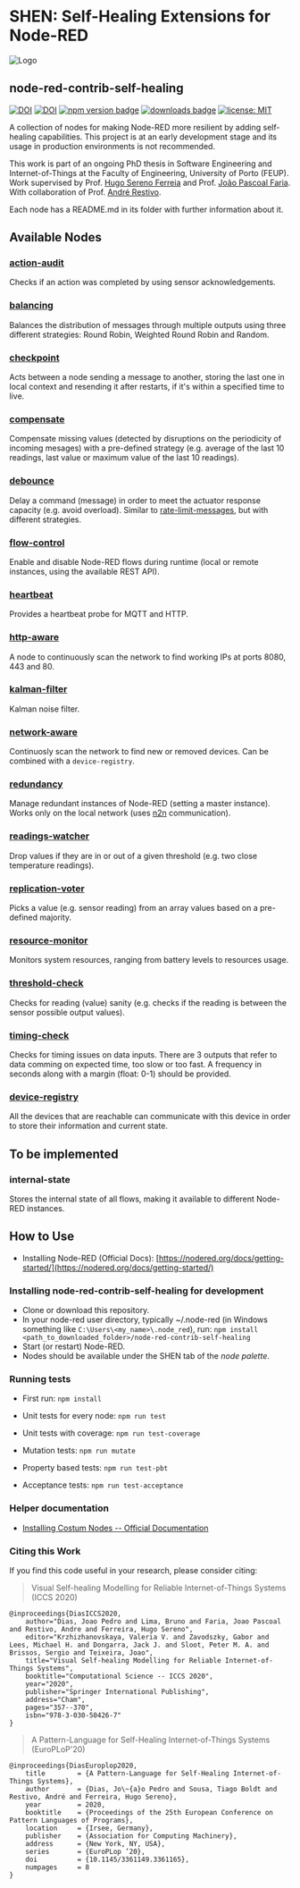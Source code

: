 # SHEN: Self-Healing Extensions for Node-RED

![Logo](https://i.imgur.com/AynqSQm.png)

## node-red-contrib-self-healing

[![DOI](https://zenodo.org/badge/doi/10.1007/978-3-030-50426-7_27.svg)](http://dx.doi.org/10.1007/978-3-030-50426-7_27)
[![DOI](https://zenodo.org/badge/doi/10.1145/3361149.3361165.svg)](http://dx.doi.org/10.1145/3361149.3361165)
[![npm version badge](https://img.shields.io/npm/v/node-red-contrib-self-healing.svg)](https://www.npmjs.org/package/node-red-contrib-self-healing)
[![downloads badge](https://img.shields.io/npm/dm/node-red-contrib-self-healing.svg)](https://www.npmjs.com/package/node-red-contrib-self-healing)
[![license: MIT](https://img.shields.io/badge/License-MIT-yellow.svg)](https://opensource.org/licenses/MIT)

A collection of nodes for making Node-RED more resilient by adding self-healing capabilities. This project is at an early development stage and its usage in production environments is not recommended.

This work is part of an ongoing PhD thesis in Software Engineering and Internet-of-Things at the Faculty of Engineering, University of Porto (FEUP). Work supervised by Prof. [Hugo Sereno Ferreia](http://hugosereno.eu/) and Prof. [João Pascoal Faria](https://sigarra.up.pt/feup/en/FUNC_GERAL.FORMVIEW?P_CODIGO=210006). With collaboration of Prof. [André Restivo](https://web.fe.up.pt/~arestivo/).

Each node has a README.md in its folder with further information about it.

## Available Nodes

### [action-audit](https://github.com/jpdias/node-red-contrib-self-healing/action-audit)

Checks if an action was completed by using sensor acknowledgements.

### [balancing](https://github.com/jpdias/node-red-contrib-self-healing/balancing)

Balances the distribution of messages through multiple outputs using three different strategies: Round Robin, Weighted Round Robin and Random.

### [checkpoint](https://github.com/jpdias/node-red-contrib-self-healing/checkpoint)

Acts between a node sending a message to another, storing the last one in local context and resending it after restarts, if it's within a specified time to live.

### [compensate](https://github.com/jpdias/node-red-contrib-self-healing/compensate)

Compensate missing values (detected by disruptions on the periodicity of incoming mesages) with a pre-defined strategy (e.g. average of the last 10 readings, last value or maximum value of the last 10 readings).

### [debounce](https://github.com/jpdias/node-red-contrib-self-healing/debounce)

Delay a command (message) in order to meet the actuator response capacity (e.g. avoid overload). Similar to [rate-limit-messages](https://cookbook.nodered.org/basic/rate-limit-messages), but with different strategies.

### [flow-control](https://github.com/jpdias/node-red-contrib-self-healing/flow-control)

Enable and disable Node-RED flows during runtime (local or remote instances, using the available REST API).

### [heartbeat](https://github.com/jpdias/node-red-contrib-self-healing/heartbeat)

Provides a heartbeat probe for MQTT and HTTP.

### [http-aware](https://github.com/jpdias/node-red-contrib-self-healing/http-aware)

A node to continuously scan the network to find working IPs at ports 8080, 443 and 80.

### [kalman-filter](https://github.com/jpdias/node-red-contrib-self-healing/kalman-noise-filter)

Kalman noise filter.

### [network-aware](https://github.com/jpdias/node-red-contrib-self-healing/network-aware)

Continuosly scan the network to find new or removed devices. Can be combined with a `device-registry`.

### [redundancy](https://github.com/jpdias/node-red-contrib-self-healing/redundancy)

Manage redundant instances of Node-RED (setting a master instance). Works only on the local network (uses [n2n](https://flows.nodered.org/node/node-red-contrib-n2n) communication).

### [readings-watcher](https://github.com/jpdias/node-red-contrib-self-healing/readings-watcher)

Drop values if they are in or out of a given threshold (e.g. two close temperature readings).

### [replication-voter](https://github.com/jpdias/node-red-contrib-self-healing/replication-voter)

Picks a value (e.g. sensor reading) from an array values based on a pre-defined majority.

### [resource-monitor](https://github.com/jpdias/node-red-contrib-self-healing/resource-monitor)

Monitors system resources, ranging from battery levels to resources usage.

### [threshold-check](https://github.com/jpdias/node-red-contrib-self-healing/threshold-check)

Checks for reading (value) sanity (e.g. checks if the reading is between the sensor possible output values).

### [timing-check](https://github.com/jpdias/node-red-contrib-self-healing/timing-check)

Checks for timing issues on data inputs. There are 3 outputs that refer to data comming on expected time, too slow or too fast. A frequency in seconds along with a margin (float: 0-1) should be provided.

### [device-registry](https://github.com/jpdias/node-red-contrib-self-healing/device-registry)

All the devices that are reachable can communicate with this device in order to store their information and current state.

## To be implemented

### internal-state

Stores the internal state of all flows, making it available to different Node-RED instances.

## How to Use

- Installing Node-RED (Official Docs): [https://nodered.org/docs/getting-started/](https://nodered.org/docs/getting-started/)

### Installing node-red-contrib-self-healing for development

- Clone or download this repository.
- In your node-red user directory, typically ~/.node-red (in Windows something like `C:\Users\<my_name>\.node_red`), run: `npm install <path_to_downloaded_folder>/node-red-contrib-self-healing`
- Start (or restart) Node-RED.
- Nodes should be available under the SHEN tab of the _node palette_.

### Running tests

- First run: `npm install`

- Unit tests for every node: `npm run test`
- Unit tests with coverage: `npm run test-coverage`
- Mutation tests: `npm run mutate`
- Property based tests: `npm run test-pbt`
- Acceptance tests: `npm run test-acceptance`

### Helper documentation

- [Installing Costum Nodes -- Official Documentation](https://nodered.org/docs/creating-nodes/first-node#testing-your-node-in-node-red)

### Citing this Work

If you find this code useful in your research, please consider citing:

> Visual Self-healing Modelling for Reliable Internet-of-Things Systems (ICCS 2020)

    @inproceedings{DiasICCS2020,
        author="Dias, Joao Pedro and Lima, Bruno and Faria, Joao Pascoal and Restivo, Andre and Ferreira, Hugo Sereno",
        editor="Krzhizhanovskaya, Valeria V. and Zavodszky, Gabor and Lees, Michael H. and Dongarra, Jack J. and Sloot, Peter M. A. and Brissos, Sergio and Teixeira, Joao",
        title="Visual Self-healing Modelling for Reliable Internet-of-Things Systems",
        booktitle="Computational Science -- ICCS 2020",
        year="2020",
        publisher="Springer International Publishing",
        address="Cham",
        pages="357--370",
        isbn="978-3-030-50426-7"
    }

> A Pattern-Language for Self-Healing Internet-of-Things Systems (EuroPLoP'20)

    @inproceedings{DiasEuroplop2020,
        title        = {A Pattern-Language for Self-Healing Internet-of-Things Systems},
        author       = {Dias, Jo\~{a}o Pedro and Sousa, Tiago Boldt and Restivo, André and Ferreira, Hugo Sereno},
        year         = 2020,
        booktitle    = {Proceedings of the 25th European Conference on Pattern Languages of Programs},
        location     = {Irsee, Germany},
        publisher    = {Association for Computing Machinery},
        address      = {New York, NY, USA},
        series       = {EuroPLop ’20},
        doi          = {10.1145/3361149.3361165},
        numpages     = 8
    }
